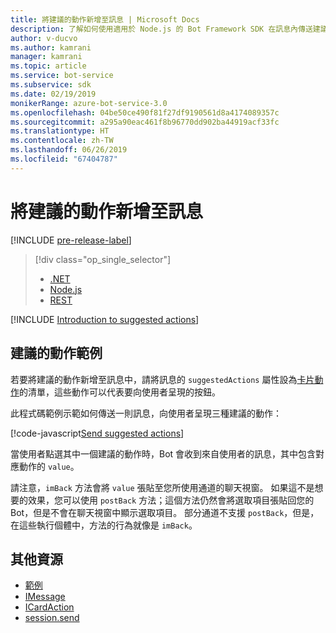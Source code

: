 ```yaml
---
title: 將建議的動作新增至訊息 | Microsoft Docs
description: 了解如何使用適用於 Node.js 的 Bot Framework SDK 在訊息內傳送建議的動作。
author: v-ducvo
ms.author: kamrani
manager: kamrani
ms.topic: article
ms.service: bot-service
ms.subservice: sdk
ms.date: 02/19/2019
monikerRange: azure-bot-service-3.0
ms.openlocfilehash: 04be50ce490f81f27df9190561d8a4174089357c
ms.sourcegitcommit: a295a90eac461f8b96770dd902ba44919acf33fc
ms.translationtype: HT
ms.contentlocale: zh-TW
ms.lasthandoff: 06/26/2019
ms.locfileid: "67404787"
---
```

# <a name="add-suggested-actions-to-messages"></a>將建議的動作新增至訊息

[!INCLUDE [pre-release-label](../includes/pre-release-label-v3.md)]

> [!div class="op_single_selector"]
> - [.NET](../dotnet/bot-builder-dotnet-add-suggested-actions.md)
> - [Node.js](../nodejs/bot-builder-nodejs-send-suggested-actions.md)
> - [REST](../rest-api/bot-framework-rest-connector-add-suggested-actions.md)

[!INCLUDE [Introduction to suggested actions](../includes/snippet-suggested-actions-intro.md)]

## <a name="suggested-actions-example"></a>建議的動作範例

若要將建議的動作新增至訊息中，請將訊息的 `suggestedActions` 屬性設為[卡片動作][ICardAction]的清單，這些動作可以代表要向使用者呈現的按鈕。

此程式碼範例示範如何傳送一則訊息，向使用者呈現三種建議的動作：

[!code-javascript[Send suggested actions](../includes/code/node-send-suggested-actions.js#sendSuggestedActions)]

當使用者點選其中一個建議的動作時，Bot 會收到來自使用者的訊息，其中包含對應動作的 `value`。

請注意，`imBack` 方法會將 `value` 張貼至您所使用通道的聊天視窗。 如果這不是想要的效果，您可以使用 `postBack` 方法；這個方法仍然會將選取項目張貼回您的 Bot，但是不會在聊天視窗中顯示選取項目。 部分通道不支援 `postBack`，但是，在這些執行個體中，方法的行為就像是 `imBack`。

## <a name="additional-resources"></a>其他資源

- [範例][samples]
- [IMessage][IMessage]
- [ICardAction][ICardAction]
- [session.send][SessionSend]

[IMessage]: http://docs.botframework.com/node/builder/chat-reference/interfaces/_botbuilder_d_.imessage

[SessionSend]: https://docs.botframework.com/node/builder/chat-reference/classes/_botbuilder_d_.session.html#send

[ICardAction]: https://docs.botframework.com/node/builder/chat-reference/interfaces/_botbuilder_d_.icardaction.html

<!-- The inspector is no longer supported: we're redirecting to the samples for now. -->
[samples]: https://github.com/Microsoft/BotBuilder-Samples/tree/v3-sdk-samples
